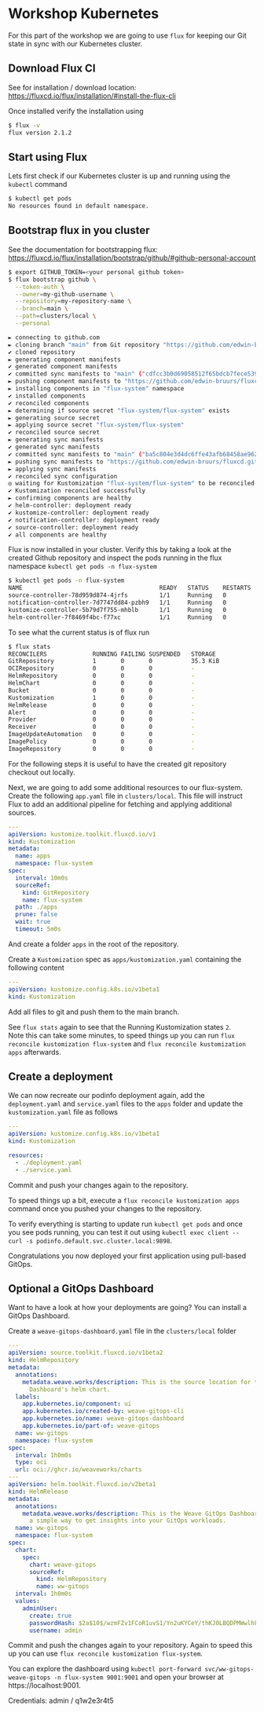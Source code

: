# Workshop Kubernetes

For this part of the workshop we are going to use `flux` for keeping our Git state in sync with our Kubernetes cluster.

## Download Flux CI

See for installation / download location: https://fluxcd.io/flux/installation/#install-the-flux-cli

Once installed verify the installation using

```bash
$ flux -v
flux version 2.1.2
```

## Start using Flux

Lets first check if our Kubernetes cluster is up and running using the `kubectl` command

```bash
$ kubectl get pods
No resources found in default namespace.
```

## Bootstrap flux in you cluster

See the documentation for bootstrapping flux: https://fluxcd.io/flux/installation/bootstrap/github/#github-personal-account

```bash
$ export GITHUB_TOKEN=<your personal github token>
$ flux bootstrap github \
  --token-auth \
  --owner=my-github-username \
  --repository=my-repository-name \
  --branch=main \
  --path=clusters/local \
  --personal

► connecting to github.com
► cloning branch "main" from Git repository "https://github.com/edwin-bruurs/fluxcd.git"
✔ cloned repository
► generating component manifests
✔ generated component manifests
✔ committed sync manifests to "main" ("cdfcc3b0d69058512f65bdcb7fece53961d32d83")
► pushing component manifests to "https://github.com/edwin-bruurs/fluxcd.git"
► installing components in "flux-system" namespace
✔ installed components
✔ reconciled components
► determining if source secret "flux-system/flux-system" exists
► generating source secret
► applying source secret "flux-system/flux-system"
✔ reconciled source secret
► generating sync manifests
✔ generated sync manifests
✔ committed sync manifests to "main" ("ba5c804e3d4dc6ffe43afb68458ae9620385d9bf")
► pushing sync manifests to "https://github.com/edwin-bruurs/fluxcd.git"
► applying sync manifests
✔ reconciled sync configuration
◎ waiting for Kustomization "flux-system/flux-system" to be reconciled
✔ Kustomization reconciled successfully
► confirming components are healthy
✔ helm-controller: deployment ready
✔ kustomize-controller: deployment ready
✔ notification-controller: deployment ready
✔ source-controller: deployment ready
✔ all components are healthy
```

Flux is now installed in your cluster. Verify this by taking a look at the created Github repository and inspect the pods running in the flux namespace `kubectl get pods -n flux-system`

```bash
$ kubectl get pods -n flux-system
NAME                                       READY   STATUS    RESTARTS   AGE
source-controller-78d959d874-4jrfs         1/1     Running   0          6m19s
notification-controller-7d7747dd84-pzbh9   1/1     Running   0          6m19s
kustomize-controller-5b79d7f755-mhblb      1/1     Running   0          6m19s
helm-controller-7f8469f4bc-f77xc           1/1     Running   0          6m19s
```

To see what the current status is of flux run

```bash
$ flux stats
RECONCILERS          	RUNNING	FAILING	SUSPENDED	STORAGE
GitRepository        	1      	0      	0        	35.3 KiB
OCIRepository        	0      	0      	0        	-
HelmRepository       	0      	0      	0        	-
HelmChart            	0      	0      	0        	-
Bucket               	0      	0      	0        	-
Kustomization        	1      	0      	0        	-
HelmRelease          	0      	0      	0        	-
Alert                	0      	0      	0        	-
Provider             	0      	0      	0        	-
Receiver             	0      	0      	0        	-
ImageUpdateAutomation	0      	0      	0        	-
ImagePolicy          	0      	0      	0        	-
ImageRepository      	0      	0      	0        	-
```

For the following steps it is useful to have the created git repository checkout out locally.

Next, we are going to add some additional resources to our flux-system. Create the following `app.yaml` file in `clusters/local`. This file will instruct Flux to add an additional pipeline for fetching and applying additional sources.

```yaml
---
apiVersion: kustomize.toolkit.fluxcd.io/v1
kind: Kustomization
metadata:
  name: apps
  namespace: flux-system
spec:
  interval: 10m0s
  sourceRef:
    kind: GitRepository
    name: flux-system
  path: ./apps
  prune: false
  wait: true
  timeout: 5m0s
  ```

And create a folder `apps` in the root of the repository.

Create a `Kustomization` spec as `apps/kustomization.yaml` containing the following content

```yaml
---
apiVersion: kustomize.config.k8s.io/v1beta1
kind: Kustomization
```

Add all files to git and push them to the main branch. 

See `flux stats` again to see that the Running Kustomization states `2`.  
Note this can take some minutes, to speed things up you can run `flux reconcile kustomization flux-system` and `flux reconcile kustomization apps` afterwards.

## Create a deployment

We can now recreate our podinfo deployment again, add the `deployment.yaml` and `service.yaml` files to the `apps` folder and update the `kustomization.yaml` file as follows

```yaml
---
apiVersion: kustomize.config.k8s.io/v1beta1
kind: Kustomization

resources:
  - ./deployment.yaml
  - ./service.yaml
```

Commit and push your changes again to the repository.

To speed things up a bit, execute a `flux reconcile kustomization apps` command once you pushed your changes to the repository.

To verify everything is starting to update run `kubectl get pods` and once you see pods running, you can test it out using `kubectl exec client -- curl -s podinfo.default.svc.cluster.local:9898`.

Congratulations you now deployed your first application using pull-based GitOps.

## Optional a GitOps Dashboard

Want to have a look at how your deployments are going? You can install a GitOps Dashboard.

Create a `weave-gitops-dashboard.yaml` file in the `clusters/local` folder

```yaml
---
apiVersion: source.toolkit.fluxcd.io/v1beta2
kind: HelmRepository
metadata:
  annotations:
    metadata.weave.works/description: This is the source location for the Weave GitOps
      Dashboard's helm chart.
  labels:
    app.kubernetes.io/component: ui
    app.kubernetes.io/created-by: weave-gitops-cli
    app.kubernetes.io/name: weave-gitops-dashboard
    app.kubernetes.io/part-of: weave-gitops
  name: ww-gitops
  namespace: flux-system
spec:
  interval: 1h0m0s
  type: oci
  url: oci://ghcr.io/weaveworks/charts
---
apiVersion: helm.toolkit.fluxcd.io/v2beta1
kind: HelmRelease
metadata:
  annotations:
    metadata.weave.works/description: This is the Weave GitOps Dashboard.  It provides
      a simple way to get insights into your GitOps workloads.
  name: ww-gitops
  namespace: flux-system
spec:
  chart:
    spec:
      chart: weave-gitops
      sourceRef:
        kind: HelmRepository
        name: ww-gitops
  interval: 1h0m0s
  values:
    adminUser:
      create: true
      passwordHash: $2a$10$/wzmFZv1FCoR1uvS1/Yn2uKYCeY/thKJ0LBQDPMWwlhFbQ2QyMhiy
      username: admin
```

Commit and push the changes again to your repository. Again to speed this up you can use `flux reconcile kustomization flux-system`.

You can explore the dashboard using `kubectl port-forward svc/ww-gitops-weave-gitops -n flux-system 9001:9001` and open your browser at https://localhost:9001.

Credentials: admin / q1w2e3r4t5